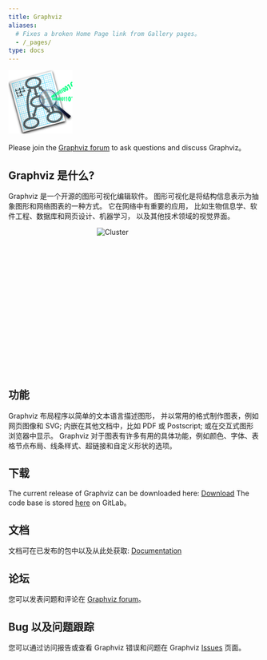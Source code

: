 ```yaml
---
title: Graphviz
aliases:
  # Fixes a broken Home Page link from Gallery pages。
  - /_pages/
type: docs
---
```


![Graphviz logo -- arrows pointing between circles on graph paper， with magnifying glass on top](/Resources/app.png)

Please join the [Graphviz forum](https://forum.graphviz.org) to ask
questions and discuss Graphviz。

##  Graphviz 是什么?

Graphviz 是一个开源的图形可视化编辑软件。 图形可视化是将结构信息表示为抽象图形和网络图表的一种方式。 它在网络中有重要的应用， 比如生物信息学、软件工程、数据库和网页设计、机器学习， 以及其他技术领域的视觉界面。

<img alt="Cluster" src="/Gallery/directed/cluster。png" style="display:block; height:289px; margin-left:auto; margin-right:auto; width:150px" />

## 功能

Graphviz 布局程序以简单的文本语言描述图形， 并以常用的格式制作图表，例如网页图像和 SVG; 内嵌在其他文档中，比如 PDF 或 Postscript; 或在交互式图形浏览器中显示。 Graphviz 对于图表有许多有用的具体功能，例如颜色、字体、表格节点布局、线条样式、超链接和自定义形状的选项。

## 下载

The current release of Graphviz can be downloaded here: [Download](/download)
The code base is stored [here](https://gitlab.com/graphviz/graphviz/) on
GitLab。

## 文档

文档可在已发布的包中以及从此处获取: [Documentation](/documentation)

## 论坛

您可以发表问题和评论在 [Graphviz forum](https://forum.graphviz.org)。

## Bug 以及问题跟踪

您可以通过访问报告或查看 Graphviz 错误和问题在 Graphviz [Issues](https://gitlab.com/graphviz/graphviz/issues) 页面。

